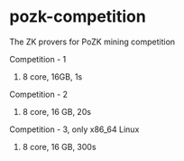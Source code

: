 # pozk-competition
The ZK provers for PoZK mining competition

Competition - 1
1. 8 core, 16GB, 1s


Competition - 2
1. 8 core, 16 GB, 20s

Competition - 3, only x86_64 Linux
1. 8 core, 16 GB, 300s
